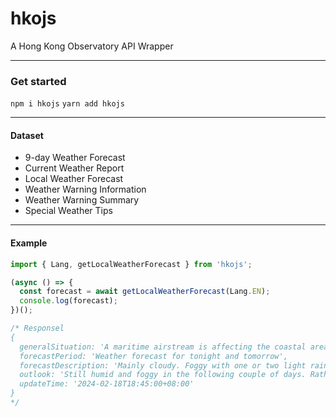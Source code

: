 # hkojs

A Hong Kong Observatory API Wrapper

---

### Get started

`npm i hkojs`
`yarn add hkojs`

---

#### Dataset

- 9-day Weather Forecast
- Current Weather Report
- Local Weather Forecast
- Weather Warning Information
- Weather Warning Summary
- Special Weather Tips

---

#### Example

```typescript
import { Lang, getLocalWeatherForecast } from 'hkojs';

(async () => {
  const forecast = await getLocalWeatherForecast(Lang.EN);
  console.log(forecast);
})();

/* Responsel
{
  generalSituation: 'A maritime airstream is affecting the coastal areas of Guangdong.',
  forecastPeriod: 'Weather forecast for tonight and tomorrow',
  forecastDescription: 'Mainly cloudy. Foggy with one or two light rain patches in the morning and at night. Sunny intervals during the day tomorrow. Temperatures will range between 20 and 24 degrees. Light to moderate southeasterly winds.',
  outlook: 'Still humid and foggy in the following couple of days. Rather warm during the day. Temperatures will fall in the latter part of this week.',
  updateTime: '2024-02-18T18:45:00+08:00'
}
*/
```
